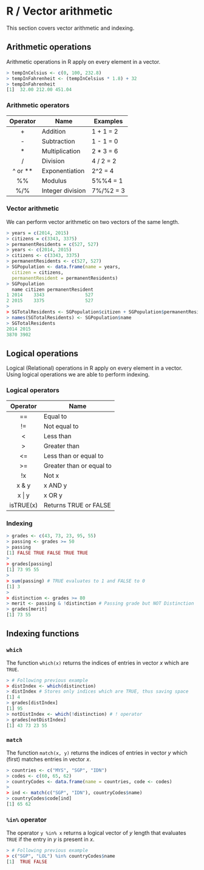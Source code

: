 # R / Vector arithmetic
This section covers vector arithmetic and indexing.

## Arithmetic operations
Arithmetic operations in R apply on every element in a vector.

```r
> tempInCelsius <- c(0, 100, 232.8)
> tempInFahrenheit <- (tempInCelsius * 1.8) + 32
> tempInFahrenheit
[1]  32.00 212.00 451.04
```

### Arithmetic operators
Operator     | Name             | Examples
:-----------:| -------------    | -------------
+            | Addition         | 1 + 1 = 2
-            | Subtraction      | 1 - 1 = 0
*            | Multiplication   | 2 * 3 = 6
/            | Division         | 4 / 2 = 2
^ or **      | Exponentiation   | 2^2 = 4
%%           | Modulus          | 5%%4 = 1
%/%          | Integer division | 7%/%2 = 3

### Vector arithmetic
We can perform vector arithmetic on two vectors of the same length.
```r
> years = c(2014, 2015)
> citizens = c(3343, 3375)
> permanentResidents = c(527, 527)
> years <- c(2014, 2015)
> citizens <- c(3343, 3375)
> permanentResidents <- c(527, 527)
> SGPopulation <- data.frame(name = years,
  citizen = citizens,
  permanentResident = permanentResidents)
> SGPopulation
  name citizen permanentResident
1 2014    3343               527
2 2015    3375               527
>
> SGTotalResidents <- SGPopulation$citizen + SGPopulation$permanentResident
> names(SGTotalResidents) <- SGPopulation$name
> SGTotalResidents
2014 2015
3870 3902
```

## Logical operations
Logical (Relational) operations in R apply on every element in a vector. Using logical operations we are able to perform indexing.

### Logical operators
Operator | Name
:-: | --
== | Equal to
!= | Not equal to
< | Less than
\> | Greater than
<= | Less than or equal to
\>= | Greater than or equal to
!x | Not x
x & y | x AND y
x \| y | x OR y
isTRUE(x) | Returns TRUE or FALSE

### Indexing
```r
> grades <- c(43, 73, 23, 95, 55)
> passing <- grades >= 50
> passing
[1] FALSE TRUE FALSE TRUE TRUE
>
> grades[passing]
[1] 73 95 55
>
> sum(passing) # TRUE evaluates to 1 and FALSE to 0
[1] 3
>
> distinction <- grades >= 80
> merit <- passing & !distinction # Passing grade but NOT Distinction
> grades[merit]
[1] 73 55
```

## Indexing functions
### `which`
The function `which(x)` returns the indices of entries in vector _x_ which are `TRUE`.
```r
> # Following previous example
> distIndex <- which(distinction)
> distIndex # Stores only indices which are TRUE, thus saving space
[1] 4
> grades[distIndex]
[1] 95
> notDistIndex <- which(!distinction) # ! operator
> grades[notDistIndex]
[1] 43 73 23 55
```

### `match`
The function `match(x, y)` returns the indices of entries in vector _y_ which (first) matches entries in vector _x_.

```r
> countries <- c("MYS", "SGP", "IDN")
> codes <- c(60, 65, 62)
> countryCodes <- data.frame(name = countries, code <- codes)
>
> ind <- match(c("SGP", "IDN"), countryCodes$name)
> countryCodes$code[ind]
[1] 65 62
```

### `%in%` operator
The operator `y %in% x` returns a logical vector of _y_ length that evaluates `TRUE` if the entry in _y_ is present in _x_.

```r
> # Following previous example
> c("SGP", "LOL") %in% countryCodes$name
[1]  TRUE FALSE
```
